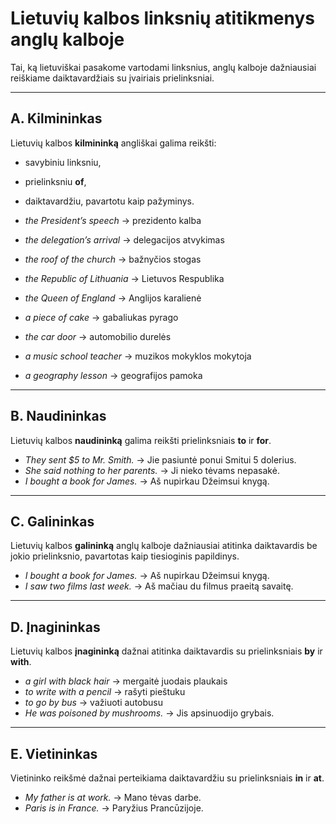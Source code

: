 # Lietuvių kalbos linksnių atitikmenys anglų kalboje

Tai, ką lietuviškai pasakome vartodami linksnius, anglų kalboje dažniausiai reiškiame daiktavardžiais su įvairiais prielinksniai.

---

## A. Kilmininkas

Lietuvių kalbos **kilmininką** angliškai galima reikšti:
- savybiniu linksniu,
- prielinksniu **of**,
- daiktavardžiu, pavartotu kaip pažyminys.

- *the President’s speech* → prezidento kalba  
- *the delegation’s arrival* → delegacijos atvykimas  
- *the roof of the church* → bažnyčios stogas  
- *the Republic of Lithuania* → Lietuvos Respublika  
- *the Queen of England* → Anglijos karalienė  
- *a piece of cake* → gabaliukas pyrago  

- *the car door* → automobilio durelės  
- *a music school teacher* → muzikos mokyklos mokytoja  
- *a geography lesson* → geografijos pamoka  

---

## B. Naudininkas

Lietuvių kalbos **naudininką** galima reikšti prielinksniais **to** ir **for**.

- *They sent $5 to Mr. Smith.* → Jie pasiuntė ponui Smitui 5 dolerius.  
- *She said nothing to her parents.* → Ji nieko tėvams nepasakė.  
- *I bought a book for James.* → Aš nupirkau Džeimsui knygą.  

---

## C. Galininkas

Lietuvių kalbos **galininką** anglų kalboje dažniausiai atitinka daiktavardis be jokio prielinksnio, pavartotas kaip tiesioginis papildinys.

- *I bought a book for James.* → Aš nupirkau Džeimsui knygą.  
- *I saw two films last week.* → Aš mačiau du filmus praeitą savaitę.  

---

## D. Įnagininkas

Lietuvių kalbos **įnagininką** dažnai atitinka daiktavardis su prielinksniais **by** ir **with**.

- *a girl with black hair* → mergaitė juodais plaukais  
- *to write with a pencil* → rašyti pieštuku  
- *to go by bus* → važiuoti autobusu  
- *He was poisoned by mushrooms.* → Jis apsinuodijo grybais.  

---

## E. Vietininkas

Vietininko reikšmė dažnai perteikiama daiktavardžiu su prielinksniais **in** ir **at**.

- *My father is at work.* → Mano tėvas darbe.  
- *Paris is in France.* → Paryžius Prancūzijoje.  
